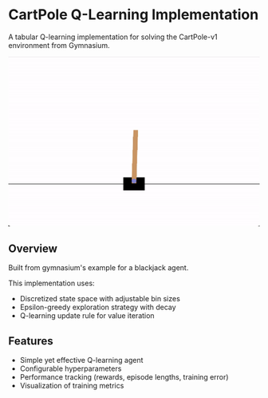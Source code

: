 # CartPole Q-Learning Implementation

A tabular Q-learning implementation for solving the CartPole-v1 environment from Gymnasium.

![CartPole Demo](assets/cartpole.gif)

## Overview

Built from gymnasium's example for a blackjack agent. 

This implementation uses:
- Discretized state space with adjustable bin sizes
- Epsilon-greedy exploration strategy with decay
- Q-learning update rule for value iteration

## Features

- Simple yet effective Q-learning agent
- Configurable hyperparameters
- Performance tracking (rewards, episode lengths, training error)
- Visualization of training metrics
